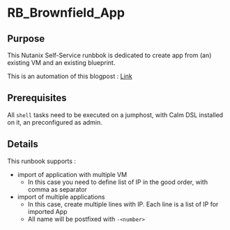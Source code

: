 # RB_Brownfield_App

## Purpose
This Nutanix Self-Service runbbok is dedicated to create app from (an) existing VM and an existing blueprint. 

This is an automation of this blogpost : [Link](https://www.nutanix.dev/2023/03/31/nutanix-calm-dsl-brownfield-apps-the-easy-way/)

## Prerequisites
All `shell` tasks need to be executed on a jumphost, with Calm DSL installed on it, an preconfigured as admin.

## Details
This runbook supports :
- import of application with multiple VM
    - In this case you need to define list of IP in the good order, with comma as separator
- import of multiple applications
    - In this case, create multiple lines with IP. Each line is a list of IP for imported App
    - All name will be postfixed with `-<number>`